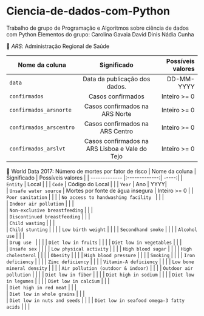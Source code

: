 # Ciencia-de-dados-com-Python
Trabalho de grupo de Programação e Algoritmos sobre ciência de dados com Python
Elementos do grupo:
Carolina Gavaia
David Dinis
Nádia Cunha


📝 _ARS_: Administração Regional de Saúde 

| Nome da coluna        | Significado           | Possíveis valores  |
| ------------- |:-------------:| -----:|
| `data` | Data da publicação dos dados. | DD-MM-YYYY |
| `confirmados` | Casos confirmados      | Inteiro >= 0 |
| `confirmados_arsnorte` | Casos confirmados na ARS Norte      | Inteiro >= 0 |
| `confirmados_arscentro` | Casos confirmados na ARS Centro      | Inteiro >= 0 |
| `confirmados_arslvt` | Casos confirmados na ARS Lisboa e Vale do Tejo      | Inteiro >= 0 |

📝 World Data 2017: Número de mortes por fator de risco
| Nome da coluna        | Significado           | Possíveis valores  |
| ------------- |:-------------:| -----:|
| `Entity` | Local      |  |
| `Code` |    Código do Local     |  |
| `Year` |    Ano     | YYYY|         
| `Unsafe water source` |  Mortes por fonte de água insegura  |  Inteiro >= 0  |
| `Poor sanitation` | |         |
| `No access to handwashing facility ` | | |         
| `Indoor air pollution` | | |         
| `Non-exclusive breastfeeding` | | |         
| `Discontinued breastfeeding` | | |         
| `Child wasting` | |         |                                          
| `Child stunting` | |         |
| `Low birth weight` | |         |
| `Secondhand smoke` | |         |
| `Alcohol use` |  |         |                      
| `Drug use ` | |         |
| `Diet low in fruits` | |         |
| `Diet low in vegetables` |     |         |                                      
| `Unsafe sex` | |         |
| `Low physical activity` | |         |
| `High blood sugar` | |         |
| `High cholesterol` | |         |
| `Obesity` | |         |
| `High blood pressure` | |         |
| `Smoking` | |         |
| `Iron deficiency` | |         |
| `Zinc deficiency` | |         |
| `Vitamin-A deficiency` | |         |
| `Low bone mineral density` | |         |
| `Air pollution (outdoor & indoor)` | |         |
| `Outdoor air pollution` | |         |
| `Diet low in fiber` | |         |
| `Diet high in sodium` | |         |
| `Diet low in legumes` | |         |
| `Diet low in calcium` |   |         |                                                                      
| `Diet high in red meat` |       |         |                
| `Diet low in whole grains` |     |         |              
| `Diet low in nuts and seeds` |          |         |
| `Diet low in seafood omega-3 fatty acids` |     |         |                                       
                                                                                                           
